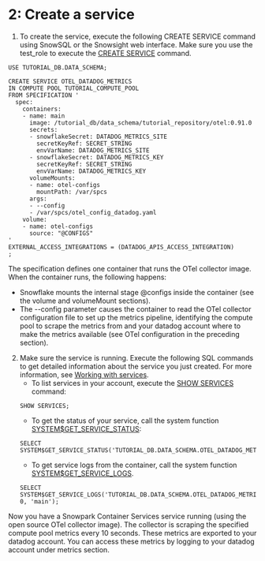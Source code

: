 # 2: Create a service

1. To create the service, execute the following CREATE SERVICE command using SnowSQL or the Snowsight web interface. Make sure you use the test_role to execute the [CREATE SERVICE](https://docs.snowflake.com/sql-reference/sql/create-service) command.

```commandline
USE TUTORIAL_DB.DATA_SCHEMA;

CREATE SERVICE OTEL_DATADOG_METRICS
IN COMPUTE POOL TUTORIAL_COMPUTE_POOL
FROM SPECIFICATION '
  spec:
    containers:
    - name: main
      image: /tutorial_db/data_schema/tutorial_repository/otel:0.91.0
      secrets:
      - snowflakeSecret: DATADOG_METRICS_SITE
        secretKeyRef: SECRET_STRING
        envVarName: DATADOG_METRICS_SITE
      - snowflakeSecret: DATADOG_METRICS_KEY
        secretKeyRef: SECRET_STRING
        envVarName: DATADOG_METRICS_KEY       
      volumeMounts:
      - name: otel-configs
        mountPath: /var/spcs
      args:
      - --config
      - /var/spcs/otel_config_datadog.yaml
    volume:
    - name: otel-configs
      source: "@CONFIGS"
'
EXTERNAL_ACCESS_INTEGRATIONS = (DATADOG_APIS_ACCESS_INTEGRATION)
;
```

The specification defines one container that runs the OTel collector image. When the container runs, the following happens:
  * Snowflake mounts the internal stage @configs inside the container (see the volume and volumeMount sections).
  * The --config parameter causes the container to read the OTel collector configuration file to set up the metrics pipeline, identifying the compute pool to scrape the metrics from and your datadog account where to make the metrics available (see OTel configuration in the preceding section).

2. Make sure the service is running. Execute the following SQL commands to get detailed information about the service you just created. For more information, see [Working with services](https://docs.snowflake.com/developer-guide/snowpark-container-services/working-with-services).
    * To list services in your account, execute the [SHOW SERVICES](https://docs.snowflake.com/sql-reference/sql/show-services) command:
    ```commandline
    SHOW SERVICES;
    ```
    * To get the status of your service, call the system function [SYSTEM$GET_SERVICE_STATUS](https://docs.snowflake.com/sql-reference/functions/system_get_service_status):
    ```commandline
    SELECT SYSTEM$GET_SERVICE_STATUS('TUTORIAL_DB.DATA_SCHEMA.OTEL_DATADOG_METRICS');
    ```
    * To get service logs from the container, call the system function [SYSTEM$GET_SERVICE_LOGS](https://docs.snowflake.com/sql-reference/functions/system_get_service_logs).
    ```commandline
    SELECT SYSTEM$GET_SERVICE_LOGS('TUTORIAL_DB.DATA_SCHEMA.OTEL_DATADOG_METRICS', 0, 'main');
    ```

Now you have a Snowpark Container Services service running (using the open source OTel collector image). The collector is scraping the specified compute pool metrics every 10 seconds. These metrics are exported to your datadog account. You can access these metrics by logging to your datadog account under metrics section.